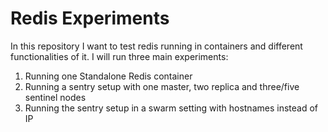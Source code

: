 # Redis Experiments

In this repository I want to test redis running in containers and different functionalities of it. I will run three main experiments:

1. Running one Standalone Redis container
2. Running a sentry setup with one master, two replica and three/five sentinel nodes
3. Running the sentry setup in a swarm setting with hostnames instead of IP
